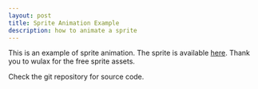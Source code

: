 ```yaml
---
layout: post
title: Sprite Animation Example
description: how to animate a sprite
---
```


This is an example of sprite animation. The sprite is available [here](https://opengameart.org/content/lpc-medieval-fantasy-character-sprites). Thank you to wulax for the free sprite assets.

Check the git repository for source code.

<!--Load sprite-animation.js-->
<div id="game">
<script 
  id="script"
  src="/public/js/sprite-animation.js" 
  sprite_img="/public/images/sprites/lpc_entry/png/walkcycle/BODY_skeleton.png">
</script>
</div>

